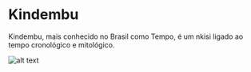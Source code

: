 # Kindembu

Kindembu, mais conhecido no Brasil como Tempo, é um nkisi ligado ao tempo cronológico e mitológico.

![alt text](https://1.bp.blogspot.com/-dUDKdUn2PEQ/WLMmrAtLIGI/AAAAAAAAdNk/az_zYN4EWuU4GlZRdYcVQX-NrfMyvCCcQCLcB/s1600/14583344_1479681922061905_1262588392089059328_n.jpg)
